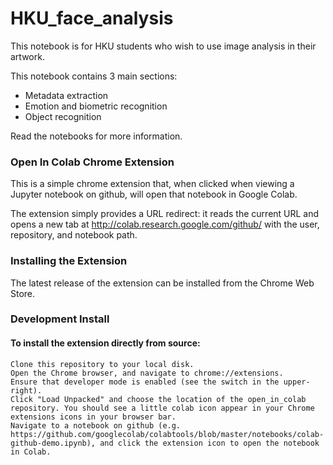 # HKU_face_analysis
This notebook is for HKU students who wish to use image analysis in their artwork. 

This notebook contains 3 main sections:
- Metadata extraction
- Emotion and biometric recognition 
- Object recognition

Read the notebooks for more information. 

### Open In Colab Chrome Extension

This is a simple chrome extension that, when clicked when viewing a Jupyter notebook on github, will open that notebook in Google Colab.

The extension simply provides a URL redirect: it reads the current URL and opens a new tab at http://colab.research.google.com/github/ with the user, repository, and notebook path.

### Installing the Extension

The latest release of the extension can be installed from the Chrome Web Store.

### Development Install

#### To install the extension directly from source:

    Clone this repository to your local disk.
    Open the Chrome browser, and navigate to chrome://extensions.
    Ensure that developer mode is enabled (see the switch in the upper-right).
    Click "Load Unpacked" and choose the location of the open_in_colab repository. You should see a little colab icon appear in your Chrome extensions icons in your browser bar.
    Navigate to a notebook on github (e.g. https://github.com/googlecolab/colabtools/blob/master/notebooks/colab-github-demo.ipynb), and click the extension icon to open the notebook in Colab.

